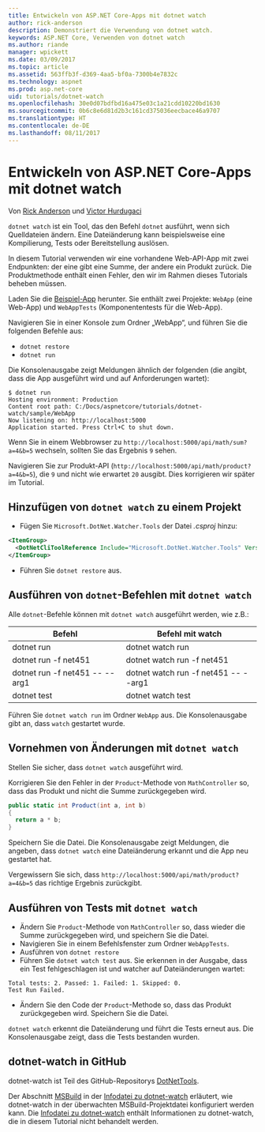 ```yaml
---
title: Entwickeln von ASP.NET Core-Apps mit dotnet watch
author: rick-anderson
description: Demonstriert die Verwendung von dotnet watch.
keywords: ASP.NET Core, Verwenden von dotnet watch
ms.author: riande
manager: wpickett
ms.date: 03/09/2017
ms.topic: article
ms.assetid: 563ffb3f-d369-4aa5-bf0a-7300b4e7832c
ms.technology: aspnet
ms.prod: asp.net-core
uid: tutorials/dotnet-watch
ms.openlocfilehash: 30e0d07bdfbd16a475e03c1a21cdd10220bd1630
ms.sourcegitcommit: 0b6c8e6d81d2b3c161cd375036eecbace46a9707
ms.translationtype: HT
ms.contentlocale: de-DE
ms.lasthandoff: 08/11/2017
---
```

# <a name="developing-aspnet-core-apps-using-dotnet-watch"></a>Entwickeln von ASP.NET Core-Apps mit dotnet watch


Von [Rick Anderson](https://twitter.com/RickAndMSFT) und [Victor Hurdugaci](https://twitter.com/victorhurdugaci)

`dotnet watch` ist ein Tool, das den Befehl `dotnet` ausführt, wenn sich Quelldateien ändern. Eine Dateiänderung kann beispielsweise eine Kompilierung, Tests oder Bereitstellung auslösen.

In diesem Tutorial verwenden wir eine vorhandene Web-API-App mit zwei Endpunkten: der eine gibt eine Summe, der andere ein Produkt zurück. Die Produktmethode enthält einen Fehler, den wir im Rahmen dieses Tutorials beheben müssen.

Laden Sie die [Beispiel-App](https://github.com/aspnet/Docs/tree/master/aspnetcore/tutorials/dotnet-watch/sample) herunter. Sie enthält zwei Projekte: `WebApp` (eine Web-App) und `WebAppTests` (Komponententests für die Web-App).

Navigieren Sie in einer Konsole zum Ordner „WebApp“, und führen Sie die folgenden Befehle aus:

- `dotnet restore`
- `dotnet run`

Die Konsolenausgabe zeigt Meldungen ähnlich der folgenden (die angibt, dass die App ausgeführt wird und auf Anforderungen wartet):

```console
$ dotnet run
Hosting environment: Production
Content root path: C:/Docs/aspnetcore/tutorials/dotnet-watch/sample/WebApp
Now listening on: http://localhost:5000
Application started. Press Ctrl+C to shut down.
```

Wenn Sie in einem Webbrowser zu `http://localhost:5000/api/math/sum?a=4&b=5` wechseln, sollten Sie das Ergebnis `9` sehen.

Navigieren Sie zur Produkt-API (`http://localhost:5000/api/math/product?a=4&b=5`), die `9` und nicht wie erwartet `20` ausgibt. Dies korrigieren wir später im Tutorial.

## <a name="add-dotnet-watch-to-a-project"></a>Hinzufügen von `dotnet watch` zu einem Projekt

- Fügen Sie `Microsoft.DotNet.Watcher.Tools` der Datei *.csproj* hinzu:
 ```xml
 <ItemGroup>
   <DotNetCliToolReference Include="Microsoft.DotNet.Watcher.Tools" Version="1.0.0" />
 </ItemGroup> 
 ```

- Führen Sie `dotnet restore` aus.

## <a name="running-dotnet-commands-using-dotnet-watch"></a>Ausführen von `dotnet`-Befehlen mit `dotnet watch`

Alle `dotnet`-Befehle können mit `dotnet watch` ausgeführt werden, wie z.B.:

| Befehl | Befehl mit watch |
| ---- | ----- |
| dotnet run | dotnet watch run |
| dotnet run -f net451 | dotnet watch run -f net451 |
| dotnet run -f net451 -- --arg1 | dotnet watch run -f net451 -- --arg1 |
| dotnet test | dotnet watch test |

Führen Sie `dotnet watch run` im Ordner `WebApp` aus. Die Konsolenausgabe gibt an, dass `watch` gestartet wurde.

## <a name="making-changes-with-dotnet-watch"></a>Vornehmen von Änderungen mit `dotnet watch`

Stellen Sie sicher, dass `dotnet watch` ausgeführt wird.

Korrigieren Sie den Fehler in der `Product`-Methode von `MathController` so, dass das Produkt und nicht die Summe zurückgegeben wird.

```csharp
public static int Product(int a, int b)
{
  return a * b;
} 
```

Speichern Sie die Datei. Die Konsolenausgabe zeigt Meldungen, die angeben, dass `dotnet watch` eine Dateiänderung erkannt und die App neu gestartet hat.

Vergewissern Sie sich, dass `http://localhost:5000/api/math/product?a=4&b=5` das richtige Ergebnis zurückgibt.

## <a name="running-tests-using-dotnet-watch"></a>Ausführen von Tests mit `dotnet watch`

- Ändern Sie `Product`-Methode von `MathController` so, dass wieder die Summe zurückgegeben wird, und speichern Sie die Datei.
- Navigieren Sie in einem Befehlsfenster zum Ordner `WebAppTests`.
- Ausführen von `dotnet restore`
- Führen Sie `dotnet watch test` aus. Sie erkennen in der Ausgabe, dass ein Test fehlgeschlagen ist und watcher auf Dateiänderungen wartet:

 ```console
 Total tests: 2. Passed: 1. Failed: 1. Skipped: 0.
 Test Run Failed.
  ```
- Ändern Sie den Code der `Product`-Methode so, dass das Produkt zurückgegeben wird. Speichern Sie die Datei.

`dotnet watch` erkennt die Dateiänderung und führt die Tests erneut aus. Die Konsolenausgabe zeigt, dass die Tests bestanden wurden.

## <a name="dotnet-watch-in-github"></a>dotnet-watch in GitHub

dotnet-watch ist Teil des GitHub-Repositorys [DotNetTools](https://github.com/aspnet/DotNetTools/tree/dev/src/Microsoft.DotNet.Watcher.Tools).

Der Abschnitt [MSBuild](https://github.com/aspnet/DotNetTools/blob/dev/src/Microsoft.DotNet.Watcher.Tools/README.md#msbuild) in der [Infodatei zu dotnet-watch](https://github.com/aspnet/DotNetTools/blob/dev/src/Microsoft.DotNet.Watcher.Tools/README.md) erläutert, wie dotnet-watch in der überwachten MSBuild-Projektdatei konfiguriert werden kann. Die [Infodatei zu dotnet-watch](https://github.com/aspnet/DotNetTools/blob/dev/src/Microsoft.DotNet.Watcher.Tools/README.md) enthält Informationen zu dotnet-watch, die in diesem Tutorial nicht behandelt werden.
